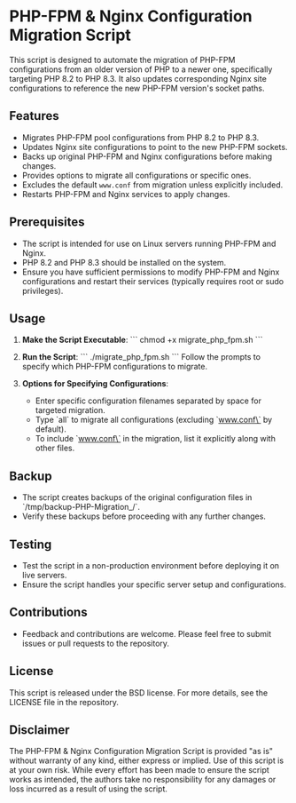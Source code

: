 
# PHP-FPM & Nginx Configuration Migration Script

This script is designed to automate the migration of PHP-FPM configurations from an older version of PHP to a newer one, specifically targeting PHP 8.2 to PHP 8.3. It also updates corresponding Nginx site configurations to reference the new PHP-FPM version's socket paths.

## Features

- Migrates PHP-FPM pool configurations from PHP 8.2 to PHP 8.3.
- Updates Nginx site configurations to point to the new PHP-FPM sockets.
- Backs up original PHP-FPM and Nginx configurations before making changes.
- Provides options to migrate all configurations or specific ones.
- Excludes the default `www.conf` from migration unless explicitly included.
- Restarts PHP-FPM and Nginx services to apply changes.

## Prerequisites

- The script is intended for use on Linux servers running PHP-FPM and Nginx.
- PHP 8.2 and PHP 8.3 should be installed on the system.
- Ensure you have sufficient permissions to modify PHP-FPM and Nginx configurations and restart their services (typically requires root or sudo privileges).

## Usage

1. **Make the Script Executable**:
   \`\`\`
   chmod +x migrate_php_fpm.sh
   \`\`\`

2. **Run the Script**:
   \`\`\`
   ./migrate_php_fpm.sh
   \`\`\`
   Follow the prompts to specify which PHP-FPM configurations to migrate.

3. **Options for Specifying Configurations**:
   - Enter specific configuration filenames separated by space for targeted migration.
   - Type \`all\` to migrate all configurations (excluding \`www.conf\` by default).
   - To include \`www.conf\` in the migration, list it explicitly along with other files.

## Backup

- The script creates backups of the original configuration files in \`/tmp/backup-PHP-Migration_<timestamp>/\`.
- Verify these backups before proceeding with any further changes.

## Testing

- Test the script in a non-production environment before deploying it on live servers.
- Ensure the script handles your specific server setup and configurations.

## Contributions

- Feedback and contributions are welcome. Please feel free to submit issues or pull requests to the repository.

## License

This script is released under the BSD license. For more details, see the LICENSE file in the repository.

## Disclaimer

The PHP-FPM & Nginx Configuration Migration Script is provided "as is" without warranty of any kind, either express or implied. Use of this script is at your own risk. While every effort has been made to ensure the script works as intended, the authors take no responsibility for any damages or loss incurred as a result of using the script.

